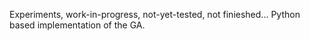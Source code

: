 Experiments, work-in-progress, not-yet-tested, not finieshed... Python based implementation of the GA.

